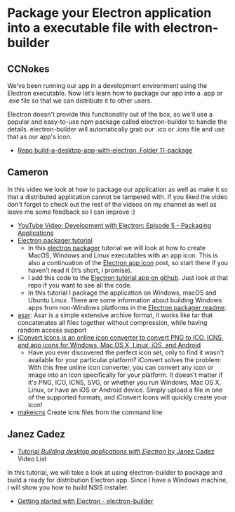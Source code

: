 # Package your Electron application into a executable file with electron-builder


## CCNokes

We’ve been running our app in a development environment using the
Electron executable. Now let’s learn how to package our app into a
.app or .exe file so that we can distribute it to other users.

Electron doesn't provide this functionality out of the box, so we'll
use a popular and easy-to-use npm package called
electron-builder
to handle the details.
electron-builder
will automatically grab our .ico or .icns file and use that as our app's icon.

* [Repo build-a-desktop-app-with-electron. Folder 11-package](https://github.com/ULL-ESIT-DSI-1819/build-a-desktop-app-with-electron/tree/master/11-package)

## Cameron

In this video we look at how to package our application as well as make it so that a distributed application cannot be tampered with. If you liked the video don't forget to check out the rest of the videos on my channel as well as leave me some feedback so I can improve :)


* [YouTube Video: Development with Electron: Episode 5 - Packaging Applications](https://youtu.be/t6GpARjKwTA)
* [Electron packager tutorial](https://www.christianengvall.se/electron-packager-tutorial/)
    - In this [electron packager](https://github.com/electron-userland/electron-packager) tutorial we will look at how to create MacOS, Windows and Linux executables with an app icon. This is also a continuation of the [Electron app icon](/electron-app-icons/) post, so start there if you haven’t read it (It’s short, i promise).
    - I add this code to the [Electron tutorial app on github](https://github.com/crilleengvall/electron-tutorial-app). Just look at that repo if you want to see all the code.
    - In this tutorial I package the application on Windows, macOS and Ubuntu Linux. There are some information about building Windows apps from non-Windows platforms in the [Electron packager readme](https://github.com/electron-userland/electron-packager#building-windows-apps-from-non-windows-platforms "Electron packager readme").
* [asar](https://github.com/electron/asar): Asar is a simple extensive archive format, it works like tar that concatenates all files together without compression, while having random access support
* [iConvert Icons is an online icon converter to convert PNG to ICO, ICNS, and app icons for Windows, Mac OS X, Linux, iOS, and Android](https://iconverticons.com/online/)
    - Have you ever discovered the perfect icon set, only to find it wasn't available for your particular platform? iConvert solves the problem: With this free online icon converter, you can convert any icon or image into an icon specifically for your platform. It doesn't matter if it's PNG, ICO, ICNS, SVG, or whether you run Windows, Mac OS X, Linux, or have an iOS or Android device. Simply upload a file in one of the supported formats, and iConvert Icons will quickly create your icon!
* [makeicns](http://amnoid.de/icns/makeicns.html) Create icns files from the command line

## Janez Cadez

* [Tutorial *Building desktop applications with Electron* by Janez Cadez](https://www.youtube.com/watch?v=Kwi0eNbyW0g&list=PLaux2QRFlrWw6CtkgwCMPkLjqOyHKCCeR) Video List

In this tutorial, we will take a look at using electron-builder to package and build a ready for distribution Electron app. Since I have a Windows machine, I will show you how to build NSIS installer.

* [Getting started with Electron - electron-builder](https://youtu.be/XEBcBEM9Zj4)
